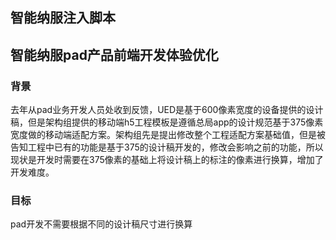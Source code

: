 ## 智能纳服注入脚本

## 智能纳服pad产品前端开发体验优化
### 背景
去年从pad业务开发人员处收到反馈，UED是基于600像素宽度的设备提供的设计稿，但是架构组提供的移动端h5工程模板是遵循总局app的设计规范基于375像素宽度做的移动端适配方案。架构组先是提出修改整个工程适配方案基础值，但是被告知工程中已有的功能是基于375的设计稿开发的，修改会影响之前的功能，所以现状是开发时需要在375像素的基础上将设计稿上的标注的像素进行换算，增加了开发难度。

### 目标
pad开发不需要根据不同的设计稿尺寸进行换算